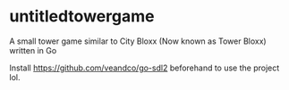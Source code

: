 # untitledtowergame
A small tower game similar to City Bloxx (Now known as Tower Bloxx) written in Go

Install https://github.com/veandco/go-sdl2 beforehand to use the project lol.
